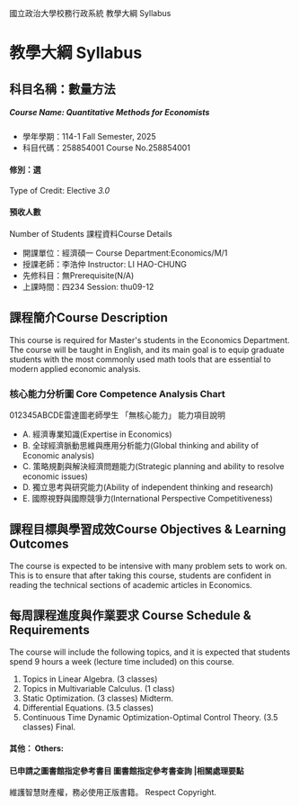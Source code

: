 國立政治大學校務行政系統 教學大綱 Syllabus
# 教學大綱 Syllabus
##  科目名稱：數量方法 
#####  Course Name: Quantitative Methods for Economists
  * 學年學期：114-1 Fall Semester, 2025 
  * 科目代碼：258854001 Course No.258854001
#### 修別：選
Type of Credit: Elective 
_3.0_
#### 預收人數
Number of Students
課程資料Course Details
  * 開課單位：經濟碩一 Course Department:Economics/M/1 
  * 授課老師：李浩仲 Instructor: LI HAO-CHUNG 
  * 先修科目：無Prerequisite(N/A)
  * 上課時間：四234 Session: thu09-12
##  課程簡介Course Description
This course is required for Master's students in the Economics Department. The course will be taught in English, and its main goal is to equip graduate students with the most commonly used math tools that are essential to modern applied economic analysis.
###  核心能力分析圖 Core Competence Analysis Chart
012345ABCDE雷達圖老師學生
「無核心能力」 
能力項目說明
  * A. 經濟專業知識(Expertise in Economics)
  * B. 全球經濟脈動思維與應用分析能力(Global thinking and ability of Economic analysis)
  * C. 策略規劃與解決經濟問題能力(Strategic planning and ability to resolve economic issues)
  * D. 獨立思考與研究能力(Ability of independent thinking and research)
  * E. 國際視野與國際競爭力(International Perspective Competitiveness)
##  課程目標與學習成效Course Objectives & Learning Outcomes 
The course is expected to be intensive with many problem sets to work on. This is to ensure that after taking this course, students are confident in reading the technical sections of academic articles in Economics.
##  每周課程進度與作業要求 Course Schedule & Requirements
The course will include the following topics, and it is expected that students spend 9 hours a week (lecture time included) on this course.
  1. Topics in Linear Algebra. (3 classes)
  2. Topics in Multivariable Calculus. (1 class)
  3. Static Optimization. (3 classes)
Midterm.
  1. Differential Equations. (3.5 classes)
  2. Continuous Time Dynamic Optimization-Optimal Control Theory. (3.5 classes)
Final.
####  其他： Others:
####  已申請之圖書館指定參考書目  圖書館指定參考書查詢 |相關處理要點
維護智慧財產權，務必使用正版書籍。 Respect Copyright.